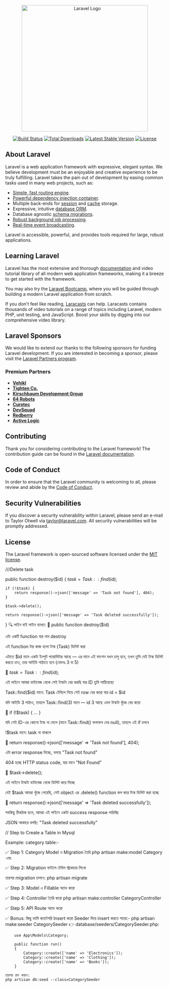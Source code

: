<p align="center"><a href="https://laravel.com" target="_blank"><img src="https://raw.githubusercontent.com/laravel/art/master/logo-lockup/5%20SVG/2%20CMYK/1%20Full%20Color/laravel-logolockup-cmyk-red.svg" width="400" alt="Laravel Logo"></a></p>

<p align="center">
<a href="https://github.com/laravel/framework/actions"><img src="https://github.com/laravel/framework/workflows/tests/badge.svg" alt="Build Status"></a>
<a href="https://packagist.org/packages/laravel/framework"><img src="https://img.shields.io/packagist/dt/laravel/framework" alt="Total Downloads"></a>
<a href="https://packagist.org/packages/laravel/framework"><img src="https://img.shields.io/packagist/v/laravel/framework" alt="Latest Stable Version"></a>
<a href="https://packagist.org/packages/laravel/framework"><img src="https://img.shields.io/packagist/l/laravel/framework" alt="License"></a>
</p>

## About Laravel

Laravel is a web application framework with expressive, elegant syntax. We believe development must be an enjoyable and creative experience to be truly fulfilling. Laravel takes the pain out of development by easing common tasks used in many web projects, such as:

- [Simple, fast routing engine](https://laravel.com/docs/routing).
- [Powerful dependency injection container](https://laravel.com/docs/container).
- Multiple back-ends for [session](https://laravel.com/docs/session) and [cache](https://laravel.com/docs/cache) storage.
- Expressive, intuitive [database ORM](https://laravel.com/docs/eloquent).
- Database agnostic [schema migrations](https://laravel.com/docs/migrations).
- [Robust background job processing](https://laravel.com/docs/queues).
- [Real-time event broadcasting](https://laravel.com/docs/broadcasting).

Laravel is accessible, powerful, and provides tools required for large, robust applications.

## Learning Laravel

Laravel has the most extensive and thorough [documentation](https://laravel.com/docs) and video tutorial library of all modern web application frameworks, making it a breeze to get started with the framework.

You may also try the [Laravel Bootcamp](https://bootcamp.laravel.com), where you will be guided through building a modern Laravel application from scratch.

If you don't feel like reading, [Laracasts](https://laracasts.com) can help. Laracasts contains thousands of video tutorials on a range of topics including Laravel, modern PHP, unit testing, and JavaScript. Boost your skills by digging into our comprehensive video library.

## Laravel Sponsors

We would like to extend our thanks to the following sponsors for funding Laravel development. If you are interested in becoming a sponsor, please visit the [Laravel Partners program](https://partners.laravel.com).

### Premium Partners

- **[Vehikl](https://vehikl.com)**
- **[Tighten Co.](https://tighten.co)**
- **[Kirschbaum Development Group](https://kirschbaumdevelopment.com)**
- **[64 Robots](https://64robots.com)**
- **[Curotec](https://www.curotec.com/services/technologies/laravel)**
- **[DevSquad](https://devsquad.com/hire-laravel-developers)**
- **[Redberry](https://redberry.international/laravel-development)**
- **[Active Logic](https://activelogic.com)**

## Contributing

Thank you for considering contributing to the Laravel framework! The contribution guide can be found in the [Laravel documentation](https://laravel.com/docs/contributions).

## Code of Conduct

In order to ensure that the Laravel community is welcoming to all, please review and abide by the [Code of Conduct](https://laravel.com/docs/contributions#code-of-conduct).

## Security Vulnerabilities

If you discover a security vulnerability within Laravel, please send an e-mail to Taylor Otwell via [taylor@laravel.com](mailto:taylor@laravel.com). All security vulnerabilities will be promptly addressed.

## License

The Laravel framework is open-sourced software licensed under the [MIT license](https://opensource.org/licenses/MIT).


///Delete task

public function destroy($id)
{
    $task = Task::find($id);

    if (!$task) {
        return response()->json(['message' => 'Task not found'], 404);
    }

    $task->delete();

    return response()->json(['message' => 'Task deleted successfully']);
}
🔍 লাইন বাই লাইন ব্যাখ্যা:
🔹 public function destroy($id)

এটা একটি function যার নাম destroy

এই function টার কাজ হলো টাস্ক (Task) ডিলিট করা

এটাতে $id নামে একটা ইনপুট প্যারামিটার আছে — এর মানে এই ফাংশন যখন চালু হবে, তখন তুমি যেই টাস্ক ডিলিট করতে চাও, তার আইডি পাঠাতে হবে (যেমনঃ 3 বা 5)

🔹 $task = Task::find($id);

এই লাইনে আমরা ডাটাবেজ থেকে সেই টাস্কটা বের করছি যার ID তুমি পাঠিয়েছো

Task::find($id) মানে: Task টেবিলে গিয়ে সেই row বের করো যার id = $id

যদি আইডি 3 পাঠাও, তাহলে Task::find(3) মানে — id 3 আছে এমন টাস্কটা খুঁজে বের করো

🔹 if (!$task) { ... }

যদি সেই ID-এর কোনো টাস্ক না মেলে (মানে Task::find() ফলাফল দেয় null), তাহলে এই if চলবে

!$task মানে: task না থাকলে

🔹 return response()->json(['message' => 'Task not found'], 404);

এটা error response দিচ্ছে, বলছে "Task not found"

404 হচ্ছে HTTP status code, যার মানে "Not Found"

🔹 $task->delete();

এই লাইনে টাস্কটা ডাটাবেজ থেকে ডিলিট করে দিচ্ছে

যেই $task আমরা খুঁজে পেয়েছি, সেই object এর .delete() function কল করে টাস্ক ডিলিট করা হচ্ছে

🔹 return response()->json(['message' => 'Task deleted successfully']);

সবকিছু ঠিকঠাক হলে, আমরা এই লাইনে একটা success response পাঠাচ্ছি

JSON আকারে বলছি: "Task deleted successfully"


// Step to Create a Table in Mysql

Example: category table:-

✅ Step 1: Category Model ও Migration তৈরি
   php artisan make:model Category -m

✅ Step 2: Migration ফাইলে টেবিল স্ট্রাকচার লিখো

   তারপর migration চালাও:
   php artisan migrate

✅ Step 3: Model এ Fillable অ্যাড করো

✅ Step 4: Controller তৈরি করো
   php artisan make:controller CategoryController

✅ Step 5: API Route অ্যাড করো

✅ Bonus: কিছু ডামি ক্যাটেগরি Insert করো
   Seeder দিয়ে insert করতে পারো:-
   php artisan make:seeder CategorySeeder
   👉 database/seeders/CategorySeeder.php:

        use App\Models\Category;

        public function run()
        {
            Category::create(['name' => 'Electronics']);
            Category::create(['name' => 'Clothing']);
            Category::create(['name' => 'Books']);
        }

    তারপর রান করাও:
    php artisan db:seed --class=CategorySeeder
